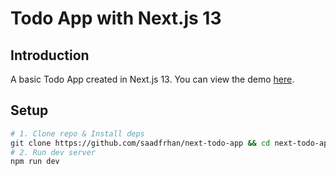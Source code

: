# Todo App with Next.js 13

## Introduction

A basic Todo App created in Next.js 13. You can view the demo [here](https://next-todo-app-indol.vercel.app/).

## Setup

```bash
# 1. Clone repo & Install deps
git clone https://github.com/saadfrhan/next-todo-app && cd next-todo-app && npm i
# 2. Run dev server
npm run dev
```

